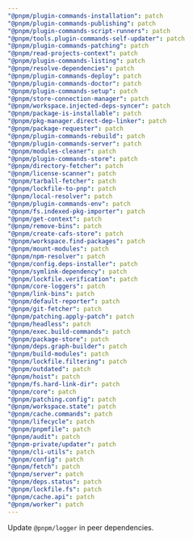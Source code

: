 ```yaml
---
"@pnpm/plugin-commands-installation": patch
"@pnpm/plugin-commands-publishing": patch
"@pnpm/plugin-commands-script-runners": patch
"@pnpm/tools.plugin-commands-self-updater": patch
"@pnpm/plugin-commands-patching": patch
"@pnpm/read-projects-context": patch
"@pnpm/plugin-commands-listing": patch
"@pnpm/resolve-dependencies": patch
"@pnpm/plugin-commands-deploy": patch
"@pnpm/plugin-commands-doctor": patch
"@pnpm/plugin-commands-setup": patch
"@pnpm/store-connection-manager": patch
"@pnpm/workspace.injected-deps-syncer": patch
"@pnpm/package-is-installable": patch
"@pnpm/pkg-manager.direct-dep-linker": patch
"@pnpm/package-requester": patch
"@pnpm/plugin-commands-rebuild": patch
"@pnpm/plugin-commands-server": patch
"@pnpm/modules-cleaner": patch
"@pnpm/plugin-commands-store": patch
"@pnpm/directory-fetcher": patch
"@pnpm/license-scanner": patch
"@pnpm/tarball-fetcher": patch
"@pnpm/lockfile-to-pnp": patch
"@pnpm/local-resolver": patch
"@pnpm/plugin-commands-env": patch
"@pnpm/fs.indexed-pkg-importer": patch
"@pnpm/get-context": patch
"@pnpm/remove-bins": patch
"@pnpm/create-cafs-store": patch
"@pnpm/workspace.find-packages": patch
"@pnpm/mount-modules": patch
"@pnpm/npm-resolver": patch
"@pnpm/config.deps-installer": patch
"@pnpm/symlink-dependency": patch
"@pnpm/lockfile.verification": patch
"@pnpm/core-loggers": patch
"@pnpm/link-bins": patch
"@pnpm/default-reporter": patch
"@pnpm/git-fetcher": patch
"@pnpm/patching.apply-patch": patch
"@pnpm/headless": patch
"@pnpm/exec.build-commands": patch
"@pnpm/package-store": patch
"@pnpm/deps.graph-builder": patch
"@pnpm/build-modules": patch
"@pnpm/lockfile.filtering": patch
"@pnpm/outdated": patch
"@pnpm/hoist": patch
"@pnpm/fs.hard-link-dir": patch
"@pnpm/core": patch
"@pnpm/patching.config": patch
"@pnpm/workspace.state": patch
"@pnpm/cache.commands": patch
"@pnpm/lifecycle": patch
"@pnpm/pnpmfile": patch
"@pnpm/audit": patch
"@pnpm-private/updater": patch
"@pnpm/cli-utils": patch
"@pnpm/config": patch
"@pnpm/fetch": patch
"@pnpm/server": patch
"@pnpm/deps.status": patch
"@pnpm/lockfile.fs": patch
"@pnpm/cache.api": patch
"@pnpm/worker": patch
---
```


Update `@pnpm/logger` in peer dependencies.
